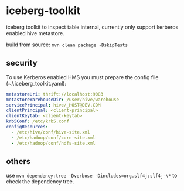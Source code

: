 # iceberg-toolkit

iceberg toolkit to inspect table internal, currently only support kerberos enabled hive metastore.

build from source: `mvn clean package -DskipTests`

## security

To use Kerberos enabled HMS you must prepare the config file (~/.iceberg_toolkit.yaml):
```yaml
metastoreUri: thrift://localhost:9083
metastoreWarehouseDir: /user/hive/warehouse
servicePrincipal: hive/_HOST@DEV.COM
clientPrincipal: <client-principal>
clientKeytab: <client-keytab>
krb5Conf: /etc/krb5.conf
configResources:
  - /etc/hive/conf/hive-site.xml
  - /etc/hadoop/conf/core-site.xml
  - /etc/hadoop/conf/hdfs-site.xml
```

## others

use `mvn dependency:tree -Dverbose -Dincludes=org.slf4j:slf4j-\*` to check the dependency tree.